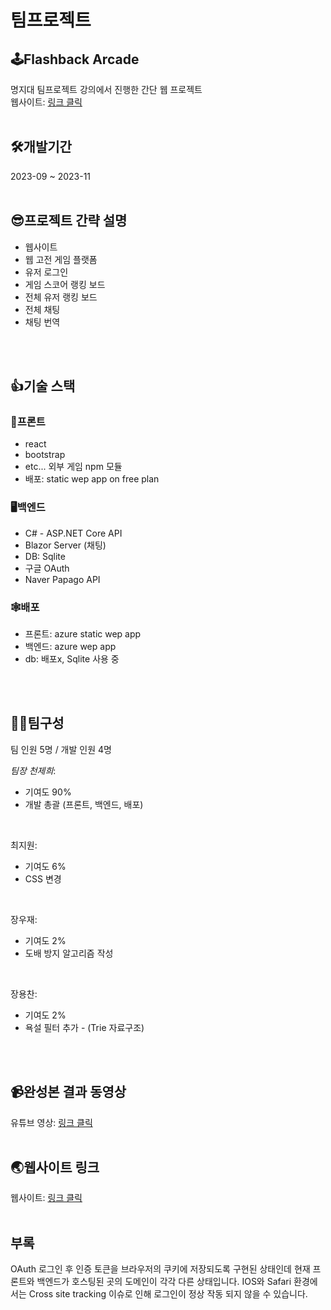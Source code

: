 # 팀프로젝트
## 🕹️Flashback Arcade
명지대 팀프로젝트 강의에서 진행한 간단 웹 프로젝트  
웹사이트: <a href="https://zealous-forest-0f6f05700.3.azurestaticapps.net">링크 클릭</a>
<br/>
<br/>

## 🛠개발기간
2023-09 ~ 2023-11
<br/>
<br/>

## 😎프로젝트 간략 설명
- 웹사이트
- 웹 고전 게임 플랫폼
- 유저 로그인
- 게임 스코어 랭킹 보드
- 전체 유저 랭킹 보드
- 전체 채팅
- 채팅 번역
<br/>
<br/>

## 👍기술 스택
### 🎨프론트
- react
- bootstrap
- etc... 외부 게임 npm 모듈
- 배포:  static wep app on free plan

### 🖥️백엔드
- C# - ASP.NET Core API
- Blazor Server (채팅)
- DB: Sqlite
- 구글 OAuth
- Naver Papago API

### 🕸️배포
- 프론트: azure static wep app
- 백엔드: azure wep app
- db: 배포x, Sqlite 사용 중
<br/>
<br/>

## 👥👥팀구성
팀 인원 5명 / 개발 인원 4명  

*팀장 천제희*:  
- 기여도 90%  
- 개발 총괄 (프론트, 백엔드, 배포)
<br/>

최지원:
- 기여도 6%
- CSS 변경
<br/>

장우재:
- 기여도 2%
- 도배 방지 알고리즘 작성
<br/>

장용찬:
- 기여도 2%
- 욕설 필터 추가 - (Trie 자료구조)
<br/>
<br/>

## 📹완성본 결과 동영상
유튜브 영상: <a href="https://www.youtube.com/watch?v=1BRQhjjtLGE&t=53s&ab_channel=JeheeCheon">링크 클릭</a>
<br/>
<br/>

## 🌏웹사이트 링크
웹사이트: <a href="https://zealous-forest-0f6f05700.3.azurestaticapps.net/">링크 클릭</a>
<br/>
<br/>

## 부록
OAuth 로그인 후 인증 토큰을 브라우저의 쿠키에 저장되도록 구현된 상태인데 현재 프론트와 백엔드가 호스팅된 곳의 도메인이 각각 다른 상태입니다. IOS와 Safari 환경에서는 Cross site tracking 이슈로 인해 로그인이 정상 작동 되지 않을 수 있습니다.
